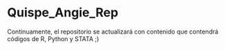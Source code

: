 # Quispe_Angie_Rep
Continuamente, el repositorio  se actualizará con contenido que contendrá códigos de R, Python y STATA ;)
